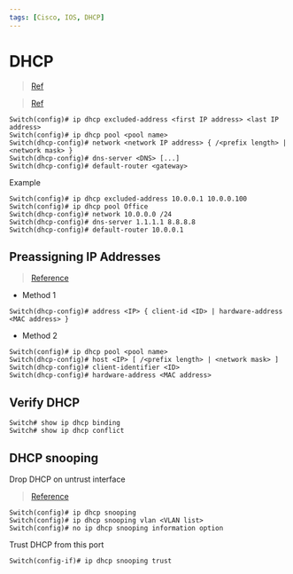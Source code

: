 ```yaml
---
tags: [Cisco, IOS, DHCP]
---
```


# DHCP

> [Ref](https://www.cisco.com/en/US/docs/ios/12_4t/ip_addr/configuration/guide/htdhcpsv.html)

> [Ref](https://www.cisco.com/c/en/us/td/docs/ios-xml/ios/ipaddr_dhcp/configuration/15-sy/dhcp-15-sy-book/dhcp-prt-bsd-aa.html#GUID-D3427E9D-D0F3-4FFE-889C-8091A84006C6)

```
Switch(config)# ip dhcp excluded-address <first IP address> <last IP address>
Switch(config)# ip dhcp pool <pool name>
Switch(dhcp-config)# network <network IP address> { /<prefix length> | <network mask> }
Switch(dhcp-config)# dns-server <DNS> [...]
Switch(dhcp-config)# default-router <gateway>
```

Example

```
Switch(config)# ip dhcp excluded-address 10.0.0.1 10.0.0.100
Switch(config)# ip dhcp pool Office
Switch(dhcp-config)# network 10.0.0.0 /24
Switch(dhcp-config)# dns-server 1.1.1.1 8.8.8.8
Switch(dhcp-config)# default-router 10.0.0.1
```

## Preassigning IP Addresses

> [Reference](https://www.cisco.com/c/en/us/td/docs/ios-xml/ios/ipaddr_dhcp/configuration/15-sy/dhcp-15-sy-book/dhcp-prt-bsd-aa.html#GUID-D3427E9D-D0F3-4FFE-889C-8091A84006C6)

- Method 1

```
Switch(dhcp-config)# address <IP> { client-id <ID> | hardware-address <MAC address> }
```

- Method 2

```
Switch(config)# ip dhcp pool <pool name>
Switch(dhcp-config)# host <IP> [ /<prefix length> | <network mask> ]
Switch(dhcp-config)# client-identifier <ID>
Switch(dhcp-config)# hardware-address <MAC address>
```

## Verify DHCP

```
Switch# show ip dhcp binding
Switch# show ip dhcp conflict 
```

## DHCP snooping

Drop DHCP on untrust interface

> [Reference](https://www.cisco.com/c/en/us/td/docs/switches/lan/catalyst3750/software/release/12-2_52_se/configuration/guide/3750scg/swdhcp82.html)

```
Switch(config)# ip dhcp snooping
Switch(config)# ip dhcp snooping vlan <VLAN list>
Switch(config)# no ip dhcp snooping information option
```

Trust DHCP from this port

```
Switch(config-if)# ip dhcp snooping trust
```
